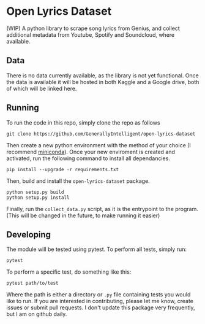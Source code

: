 # Open Lyrics Dataset
(WIP)
A python library to scrape song lyrics from Genius, and collect additional metadata from Youtube, Spotify and Soundcloud, where available.

## Data
There is no data currently available, as the library is not yet functional. Once the data is available it will be hosted in both Kaggle and a Google drive, both of which will be linked here.

## Running
To run the code in this repo, simply clone the repo as follows
```shell
git clone https://github.com/GenerallyIntelligent/open-lyrics-dataset
```
Then create a new python environment with the method of your choice (I recommend [miniconda](https://docs.conda.io/en/latest/miniconda.html)). Once your new enviroment is created and activated, run the following command to install all dependancies.
```shell
pip install --upgrade -r requirements.txt
```
Then, build and install the `open-lyrics-dataset` package.
```shell
python setup.py build
python setup.py install
```
Finally, run the `collect_data.py` script, as it is the entrypoint to the program. (This will be changed in the future, to make running it easier)

## Developing
The module will be tested using pytest. To perform all tests, simply run:
```shell
pytest
```
To perform a specific test, do something like this:
```shell
pytest path/to/test
```
Where the path is either a directory or `.py` file containing tests you would like to run.
If you are interested in contributing, please let me know, create issues or submit pull requests. I don't update this package very frequently, but I am on github daily.
